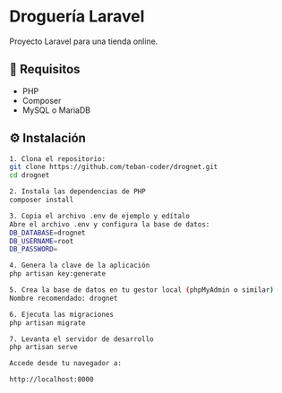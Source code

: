 # Droguería Laravel

Proyecto Laravel para una tienda online.

## 🚀 Requisitos

- PHP 
- Composer
- MySQL o MariaDB

## ⚙️ Instalación

```bash
1. Clona el repositorio:
git clone https://github.com/teban-coder/drognet.git
cd drognet

2. Instala las dependencias de PHP
composer install

3. Copia el archivo .env de ejemplo y edítalo
Abre el archivo .env y configura la base de datos:
DB_DATABASE=drognet
DB_USERNAME=root
DB_PASSWORD=

4. Genera la clave de la aplicación
php artisan key:generate

5. Crea la base de datos en tu gestor local (phpMyAdmin o similar)
Nombre recomendado: drognet

6. Ejecuta las migraciones
php artisan migrate

7. Levanta el servidor de desarrollo
php artisan serve

Accede desde tu navegador a:

http://localhost:8000










